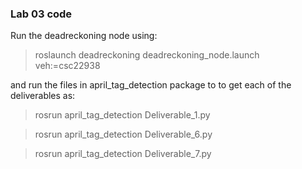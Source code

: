### Lab 03 code
Run the deadreckoning node using: 

> roslaunch deadreckoning deadreckoning_node.launch  veh:=csc22938

and run the files in april_tag_detection package to to get each of the deliverables as: 

> rosrun april_tag_detection Deliverable_1.py

> rosrun april_tag_detection Deliverable_6.py

> rosrun april_tag_detection Deliverable_7.py
